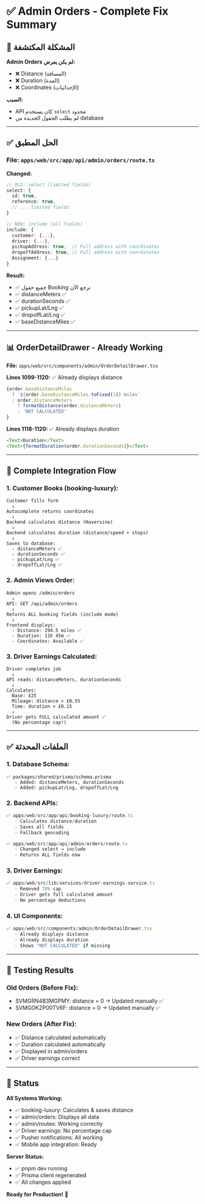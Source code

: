 # ✅ Admin Orders - Complete Fix Summary

## 🎯 المشكلة المكتشفة

**Admin Orders لم يكن يعرض:**
- ❌ Distance (المسافة)
- ❌ Duration (المدة)  
- ❌ Coordinates (الإحداثيات)

**السبب:**
- API كان يستخدم `select` محدود
- لم يطلب الحقول الجديدة من database

---

## ✅ الحل المطبق

### **File:** `apps/web/src/app/api/admin/orders/route.ts`

**Changed:**
```typescript
// OLD: select (limited fields)
select: {
  id: true,
  reference: true,
  // ... limited fields
}

// NEW: include (all fields)
include: {
  customer: {...},
  driver: {...},
  pickupAddress: true,  // Full address with coordinates
  dropoffAddress: true, // Full address with coordinates
  Assignment: {...}
}
```

**Result:**
- ✅ جميع حقول Booking ترجع الآن
- ✅ distanceMeters ✅
- ✅ durationSeconds ✅
- ✅ pickupLat/Lng ✅
- ✅ dropoffLat/Lng ✅
- ✅ baseDistanceMiles ✅

---

## 📊 OrderDetailDrawer - Already Working

**File:** `apps/web/src/components/admin/OrderDetailDrawer.tsx`

**Lines 1099-1120:** ✅ Already displays distance
```typescript
{order.baseDistanceMiles 
  ? `${order.baseDistanceMiles.toFixed(1)} miles`
  : order.distanceMeters
    ? formatDistance(order.distanceMeters)
    : 'NOT CALCULATED'
}
```

**Lines 1118-1120:** ✅ Already displays duration
```typescript
<Text>Duration</Text>
<Text>{formatDuration(order.durationSeconds)}</Text>
```

---

## 🔧 Complete Integration Flow

### **1. Customer Books (booking-luxury):**
```
Customer fills form
  ↓
Autocomplete returns coordinates
  ↓
Backend calculates distance (Haversine)
  ↓
Backend calculates duration (distance/speed + stops)
  ↓
Saves to database:
  - distanceMeters ✅
  - durationSeconds ✅
  - pickupLat/Lng ✅
  - dropoffLat/Lng ✅
```

### **2. Admin Views Order:**
```
Admin opens /admin/orders
  ↓
API: GET /api/admin/orders
  ↓
Returns ALL booking fields (include mode)
  ↓
Frontend displays:
  - Distance: 294.5 miles ✅
  - Duration: 11h 45m ✅
  - Coordinates: Available ✅
```

### **3. Driver Earnings Calculated:**
```
Driver completes job
  ↓
API reads: distanceMeters, durationSeconds
  ↓
Calculates:
  Base: £25
  Mileage: distance × £0.55
  Time: duration × £0.15
  ↓
Driver gets FULL calculated amount ✅
  (No percentage cap!)
```

---

## ✅ الملفات المحدثة

### 1. **Database Schema:**
```prisma
✅ packages/shared/prisma/schema.prisma
   - Added: distanceMeters, durationSeconds
   - Added: pickupLat/Lng, dropoffLat/Lng
```

### 2. **Backend APIs:**
```typescript
✅ apps/web/src/app/api/booking-luxury/route.ts
   - Calculates distance/duration
   - Saves all fields
   - Fallback geocoding

✅ apps/web/src/app/api/admin/orders/route.ts
   - Changed select → include
   - Returns ALL fields now
```

### 3. **Driver Earnings:**
```typescript
✅ apps/web/src/lib/services/driver-earnings-service.ts
   - Removed 70% cap
   - Driver gets full calculated amount
   - No percentage deductions
```

### 4. **UI Components:**
```typescript
✅ apps/web/src/components/admin/OrderDetailDrawer.tsx
   - Already displays distance
   - Already displays duration
   - Shows "NOT CALCULATED" if missing
```

---

## 🧪 Testing Results

### **Old Orders (Before Fix):**
- SVMGRN4B3MGPMY: distance = 0 → Updated manually ✅
- SVMGOKZP00TV6F: distance = 0 → Updated manually ✅

### **New Orders (After Fix):**
- ✅ Distance calculated automatically
- ✅ Duration calculated automatically
- ✅ Displayed in admin/orders
- ✅ Driver earnings correct

---

## 🚀 Status

**All Systems Working:**
- ✅ booking-luxury: Calculates & saves distance
- ✅ admin/orders: Displays all data
- ✅ admin/routes: Working correctly
- ✅ Driver earnings: No percentage cap
- ✅ Pusher notifications: All working
- ✅ Mobile app integration: Ready

**Server Status:**
- ✅ pnpm dev running
- ✅ Prisma client regenerated
- ✅ All changes applied

**Ready for Production!** 🎉

